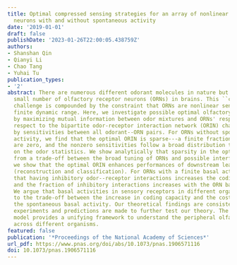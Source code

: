 ```yaml
---
title: Optimal compressed sensing strategies for an array of nonlinear olfactory receptor
  neurons with and without spontaneous activity
date: '2019-01-01'
draft: false
publishDate: '2023-01-26T22:00:05.438759Z'
authors:
- Shanshan Qin
- Qianyi Li
- Chao Tang
- Yuhai Tu
publication_types:
- '2'
abstract: There are numerous different odorant molecules in nature but only a relatively
  small number of olfactory receptor neurons (ORNs) in brains. This ``compressed sensing''
  challenge is compounded by the constraint that ORNs are nonlinear sensors with a
  finite dynamic range. Here, we investigate possible optimal olfactory coding strategies
  by maximizing mutual information between odor mixtures and ORNs' responses with
  respect to the bipartite odor-receptor interaction network (ORIN) characterized
  by sensitivities between all odorant--ORN pairs. For ORNs without spontaneous (basal)
  activity, we find that the optimal ORIN is sparse---a finite fraction of sensitives
  are zero, and the nonzero sensitivities follow a broad distribution that depends
  on the odor statistics. We show analytically that sparsity in the optimal ORIN originates
  from a trade-off between the broad tuning of ORNs and possible interference. Furthermore,
  we show that the optimal ORIN enhances performances of downstream learning tasks
  (reconstruction and classification). For ORNs with a finite basal activity, we find
  that having inhibitory odor--receptor interactions increases the coding capacity
  and the fraction of inhibitory interactions increases with the ORN basal activity.
  We argue that basal activities in sensory receptors in different organisms are due
  to the trade-off between the increase in coding capacity and the cost of maintaining
  the spontaneous basal activity. Our theoretical findings are consistent with existing
  experiments and predictions are made to further test our theory. The optimal coding
  model provides a unifying framework to understand the peripheral olfactory systems
  across different organisms.
featured: false
publication: '*Proceedings of the National Academy of Sciences*'
url_pdf: https://www.pnas.org/doi/abs/10.1073/pnas.1906571116
doi: 10.1073/pnas.1906571116
---
```


